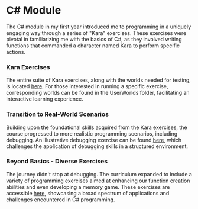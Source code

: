 # C# Module

The C# module in my first year introduced me to programming in a uniquely engaging way through a series of "Kara" exercises. These exercises were pivotal in familiarizing me with the basics of C#, as they involved writing functions that commanded a character named Kara to perform specific actions.

### Kara Exercises
The entire suite of Kara exercises, along with the worlds needed for testing, is located [here](Kara/Form1.SteuerungKara.cs). For those interested in running a specific exercise, corresponding worlds can be found in the UserWorlds folder, facilitating an interactive learning experience.

### Transition to Real-World Scenarios
Building upon the foundational skills acquired from the Kara exercises, the course progressed to more realistic programming scenarios, including debugging. An illustrative debugging exercise can be found [here](AB_Debuggen/AB_Debuggen/Program.cs), which challenges the application of debugging skills in a structured environment.

### Beyond Basics - Diverse Exercises
The journey didn't stop at debugging. The curriculum expanded to include a variety of programming exercises aimed at enhancing our function creation abilities and even developing a memory game. These exercises are accessible [here](Exercises/Program.cs), showcasing a broad spectrum of applications and challenges encountered in C# programming.
